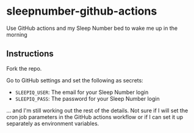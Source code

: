# sleepnumber-github-actions

Use GitHub actions and my Sleep Number bed to wake me up in the morning

## Instructions

Fork the repo.

Go to GitHub settings and set the following as secrets:

* `SLEEPIQ_USER`: The email for your Sleep Number login
* `SLEEPIQ_PASS`: The password for your Sleep Number login

... and I'm still working out the rest of the details. Not sure if I will set the cron job parameters in the GitHub actions workflow or if I can set it up separately as environment variables.